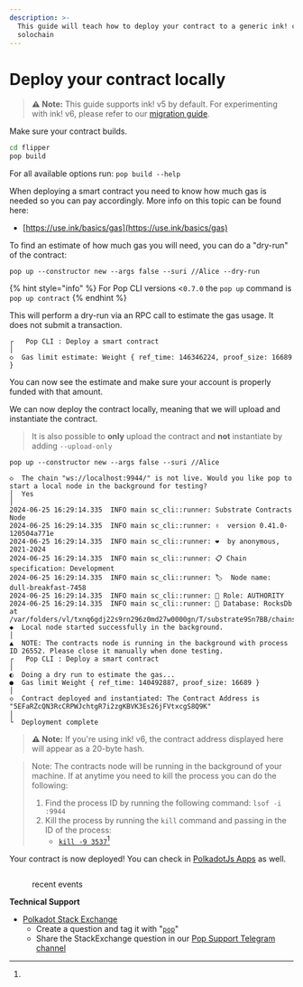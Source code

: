 ```yaml
---
description: >-
  This guide will teach how to deploy your contract to a generic ink! compatible
  solochain
---
```


# Deploy your contract locally

> **⚠️ Note:** This guide supports ink! v5 by default. For experimenting with ink! v6, please refer to our [migration guide](../migrating-to-inkv6.md).

Make sure your contract builds.

```sh
cd flipper
pop build
```

For all available options run: `pop build --help`

When deploying a smart contract you need to know how much gas is needed so you can pay accordingly. More info on this topic can be found here:

* [https://use.ink/basics/gas](https://use.ink/basics/gas)

To find an estimate of how much gas you will need, you can do a "dry-run" of the contract:

```
pop up --constructor new --args false --suri //Alice --dry-run
```

{% hint style="info" %}
For Pop CLI versions <`0.7.0` the `pop up` command is `pop up contract`
{% endhint %}

This will perform a dry-run via an RPC call to estimate the gas usage. It does not submit a transaction.

```
┌   Pop CLI : Deploy a smart contract
│
◇  Gas limit estimate: Weight { ref_time: 146346224, proof_size: 16689 }
```

You can now see the estimate and make sure your account is properly funded with that amount.

We can now deploy the contract locally, meaning that we will upload and instantiate the contract.

> It is also possible to **only** upload the contract and **not** instantiate by adding `--upload-only`

```
pop up --constructor new --args false --suri //Alice

◇  The chain "ws://localhost:9944/" is not live. Would you like pop to start a local node in the background for testing?
│  Yes 
│
2024-06-25 16:29:14.335  INFO main sc_cli::runner: Substrate Contracts Node    
2024-06-25 16:29:14.335  INFO main sc_cli::runner: ✌️  version 0.41.0-120504a771e    
2024-06-25 16:29:14.335  INFO main sc_cli::runner: ❤️  by anonymous, 2021-2024    
2024-06-25 16:29:14.335  INFO main sc_cli::runner: 📋 Chain specification: Development    
2024-06-25 16:29:14.335  INFO main sc_cli::runner: 🏷  Node name: dull-breakfast-7458    
2024-06-25 16:29:14.335  INFO main sc_cli::runner: 👤 Role: AUTHORITY    
2024-06-25 16:29:14.335  INFO main sc_cli::runner: 💾 Database: RocksDb at /var/folders/vl/txnq6gdj22s9rn296z0md27w0000gn/T/substrate9Sn7BB/chains/dev/db/full    
◆  Local node started successfully in the background.
│  
▲  NOTE: The contracts node is running in the background with process ID 26552. Please close it manually when done testing.
┌   Pop CLI : Deploy a smart contract
│
◐  Doing a dry run to estimate the gas...                                                                                                                                   ●  Gas limit Weight { ref_time: 140492887, proof_size: 16689 }
│  
◇  Contract deployed and instantiated: The Contract Address is "5EFaRZcQN3RcCRPWJchtgR7i2zgKBVK3Es26jFVtxcgS8Q9K"
│
└  Deployment complete
```
> **⚠️ Note:** If you're using ink! v6, the contract address displayed here will appear as a 20-byte hash.

> Note: The contracts node will be running in the background of your machine. If at anytime you need to kill the process you can do the following:
>
> 1. Find the process ID by running the following command: `lsof -i :9944`
> 2. Kill the process by running the `kill` command and passing in the ID of the process:
>    * [`kill -9 3537`](#user-content-fn-1)[^1]

Your contract is now deployed! You can check in [PolkadotJs Apps](https://polkadot.js.org/apps/) as well.

<figure><img src="../../.gitbook/assets/Screenshot 2024-05-09 at 7.31.17 PM.png" alt=""><figcaption><p>recent events</p></figcaption></figure>

**Technical Support**

* [Polkadot Stack Exchange](https://polkadot.stackexchange.com/)
  * Create a question and tag it with "[`pop`](https://substrate.stackexchange.com/tags/pop/info)"
  * Share the StackExchange question in our [Pop Support Telegram channel](https://t.me/pop\_support)

[^1]: 
